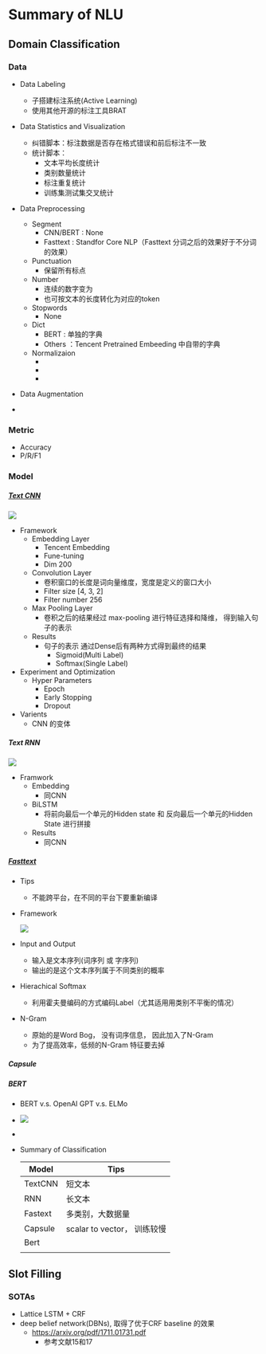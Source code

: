 # Summary of NLU

## Domain Classification
### Data
+ Data Labeling
  + 子搭建标注系统(Active Learning) 
  + 使用其他开源的标注工具BRAT
+ Data Statistics and Visualization
  + 纠错脚本：标注数据是否存在格式错误和前后标注不一致
  + 统计脚本：
    + 文本平均长度统计
    + 类别数量统计
    + 标注重复统计
    + 训练集测试集交叉统计
+ Data Preprocessing
  + Segment
    + CNN/BERT : None
    + Fasttext : Standfor Core NLP（Fasttext 分词之后的效果好于不分词的效果）
  + Punctuation
    + 保留所有标点
  + Number
    + 连续的数字变为<NUM>
    + 也可按文本的长度转化为对应的token
  + Stopwords
    + None
  + Dict
    + BERT : 单独的字典
    + Others ：Tencent Pretrained Embeeding 中自带的字典
  + Normalizaion
    + <NUM>
    + <PAD>
    + <UNK>

+ Data Augmentation
+ 

### Metric
+ Accuracy
+ P/R/F1

### Model

##### [Text CNN](https://arxiv.org/abs/1408.5882)

![](https://ws4.sinaimg.cn/large/006tNbRwly1fwv4l4e186j30qd0cjmxx.jpg)

+ Framework
  + Embedding Layer
    - Tencent Embedding
    - Fune-tuning
    - Dim 200
  + Convolution Layer
    + 卷积窗口的长度是词向量维度，宽度是定义的窗口大小
    + Filter size [4, 3, 2]
    + Filter number 256
  + Max Pooling Layer
    + 卷积之后的结果经过 max-pooling 进行特征选择和降维， 得到输入句子的表示
  + Results
    + 句子的表示 通过Dense后有两种方式得到最终的结果
      + Sigmoid(Multi Label)
      + Softmax(Single Label)
+ Experiment and Optimization
  + Hyper Parameters
    + Epoch
    + Early Stopping
    + Dropout
+ Varients
  + CNN 的变体

##### Text RNN

![](../../../../../../../Downloads/1540354954203.png)

+ Framwork
  + Embedding
    + 同CNN
  + BiLSTM
    + 将前向最后一个单元的Hidden state 和 反向最后一个单元的Hidden State 进行拼接
  + Results
    + 同CNN

##### [Fasttext](https://fasttext.cc/)

+ Tips

  + 不能跨平台，在不同的平台下要重新编译

+ Framework

  ![](https://img-blog.csdn.net/20180206120020822?watermark/2/text/aHR0cDovL2Jsb2cuY3Nkbi5uZXQvam9obl9iaA==/font/5a6L5L2T/fontsize/400/fill/I0JBQkFCMA==/dissolve/70/gravity/SouthEast)

+ Input and Output
  + 输入是文本序列(词序列 或 字序列)
  + 输出的是这个文本序列属于不同类别的概率
+ Hierachical Softmax

  + 利用霍夫曼编码的方式编码Label（尤其适用用类别不平衡的情况）

+ N-Gram
  + 原始的是Word Bog， 没有词序信息， 因此加入了N-Gram
  + 为了提高效率，低频的N-Gram 特征要去掉

##### Capsule



##### BERT

+ BERT v.s. OpenAI GPT v.s. ELMo

+ ![](https://github.com/Apollo2Mars/Knowledge/blob/master/Pictures/DR1.png)

+ 

+ Summary of Classification

  | Model   | Tips                        |
  | ------- | --------------------------- |
  | TextCNN | 短文本                      |
  | RNN     | 长文本                      |
  | Fastext | 多类别，大数据量            |
  | Capsule | scalar to vector， 训练较慢 |
  | Bert    |                             |
  |         |                             |

  

## Slot Filling


### SOTAs
- Lattice LSTM + CRF
- deep belief network(DBNs), 取得了优于CRF baseline 的效果
  - https://arxiv.org/pdf/1711.01731.pdf
    - 参考文献15和17